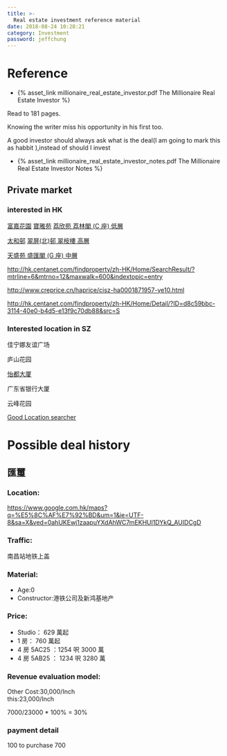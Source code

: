 ```yaml
---
title: >-
  Real estate investment reference material
date: 2018-08-24 10:28:21
category: Investment
password: jeffchung
---
```


# Reference

- {% asset_link millionaire_real_estate_investor.pdf The Millionaire Real Estate Investor %}

Read to 181 pages.

Knowing the writer miss his opportunity in his first too.

A good investor should always ask what is the deal(I am going to mark this as habbit ),instead of should I invest

- {% asset_link millionaire_real_estate_investor_notes.pdf The Millionaire Real Estate Investor Notes %}

## Private market

### interested in HK

[富嘉花園](http://hk.centanet.com/findproperty/zh-HK/Home/Detail/?ID=c3ab6653-a2b1-40aa-b9c5-1cd2de930354&src=S)
[寶雅苑](http://hk.centanet.com/findproperty/zh-HK/Home/Detail/?ID=9c51cb49-7aa4-4bed-b7e7-3f4f80c09673&src=S)
[荔欣苑 荔林閣 (C 座) 低層](http://hk.centanet.com/findproperty/Home/Detail/?ID=b80c000a-eb19-4c9e-8b3f-637d75ebcf6a&src=S)

[太和邨](http://hk.centanet.com/findproperty/Home/Detail/?ID=b3dfbd20-2340-486a-9abb-0a00e0217f33&src=S)
[翠屏(北)邨 翠桉樓 高層](http://hk.centanet.com/findproperty/zh-HK/Home/SearchResult/?mtrno=7&maxwalk=600&mtrline=2)

[天盛苑 盛匯閣 (G 座) 中層](http://hk.centanet.com/findproperty/zh-HK/Home/SearchResult/?mtrno=67&maxwalk=600&mtrline=8)

http://hk.centanet.com/findproperty/zh-HK/Home/SearchResult/?mtrline=6&mtrno=12&maxwalk=600&indextopic=entry

http://www.creprice.cn/haprice/cisz-ha0001871957-ye10.html

http://hk.centanet.com/findproperty/zh-HK/Home/Detail/?ID=d8c59bbc-3114-40e0-b4d5-e13f9c70db88&src=S

### Interested location in SZ

佳宁娜友谊广场

庐山花园

[怡都大厦](http://www.creprice.cn/user/login.html?fromurl=aHR0cDovL3d3dy5jcmVwcmljZS5jbi8=)

广东省银行大厦

云峰花园

[Good Location searcher](http://www.creprice.cn/haprice/cisz-gp114%2A11603093147279%7C22%2A539503020650557-ds1000.html?haname=%E6%AD%A4%E4%BD%8D%E7%BD%AE%E9%99%84%E8%BF%911000%E7%B1%B3)

# Possible deal history

## 匯璽

### Location:

https://www.google.com.hk/maps?q=%E5%8C%AF%E7%92%BD&um=1&ie=UTF-8&sa=X&ved=0ahUKEwj1zaapuYXdAhWC7mEKHUl1DYkQ_AUIDCgD

### Traffic:

南昌站地铁上盖

### Material:

- Age:0
- Constructor:港铁公司及新鸿基地产

### Price:

- Studio： 629 萬起
- 1 房： 760 萬起
- 4 房 5AC25 ：1254 呎 3000 萬
- 4 房 5AB25 ： 1234 呎 3280 萬

### Revenue evaluation model:

Other Cost:30,000/Inch  
this:23,000/Inch

7000/23000 \* 100% = 30%

### payment detail

100 to purchase 700
